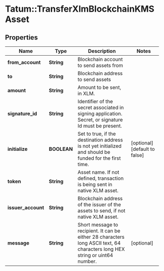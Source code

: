 # Tatum::TransferXlmBlockchainKMSAsset

## Properties
Name | Type | Description | Notes
------------ | ------------- | ------------- | -------------
**from_account** | **String** | Blockchain account to send assets from | 
**to** | **String** | Blockchain address to send assets | 
**amount** | **String** | Amount to be sent, in XLM. | 
**signature_id** | **String** | Identifier of the secret associated in signing application. Secret, or signature Id must be present. | 
**initialize** | **BOOLEAN** | Set to true, if the destination address is not yet initialized and should be funded for the first time. | [optional] [default to false]
**token** | **String** | Asset name. If not defined, transaction is being sent in native XLM asset. | 
**issuer_account** | **String** | Blockchain address of the issuer of the assets to send, if not native XLM asset. | 
**message** | **String** | Short message to recipient. It can be either 28 characters long ASCII text, 64 characters long HEX string or uint64 number. | [optional] 

